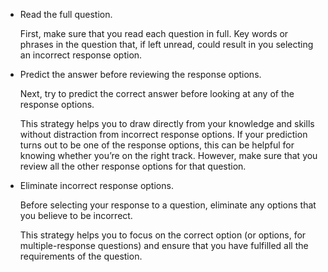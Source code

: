 - Read the full question.

    First, make sure that you read each question in full. Key words or phrases in the question that, if left unread, could result in you selecting an incorrect response option.

- Predict the answer before reviewing the response options.

    Next, try to predict the correct answer before looking at any of the response options. 

    This strategy helps you to draw directly from your knowledge and skills without distraction from incorrect response options. If your prediction turns out to be one of the response options, this can be helpful for knowing whether you’re on the right track. However, make sure that you review all the other response options for that question.

- Eliminate incorrect response options.

    Before selecting your response to a question, eliminate any options that you believe to be incorrect. 

    This strategy helps you to focus on the correct option (or options, for multiple-response questions) and ensure that you have fulfilled all the requirements of the question.